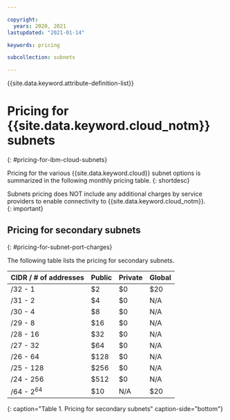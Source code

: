 ```yaml
---

copyright:
  years: 2020, 2021
lastupdated: "2021-01-14"

keywords: pricing

subcollection: subnets

---
```


{{site.data.keyword.attribute-definition-list}}

# Pricing for {{site.data.keyword.cloud_notm}} subnets
{: #pricing-for-ibm-cloud-subnets}

Pricing for the various {{site.data.keyword.cloud}} subnet options is summarized in the following monthly pricing table.
{: shortdesc}

Subnets pricing does NOT include any additional charges by service providers to enable connectivity to {{site.data.keyword.cloud_notm}}.  
{: important}

## Pricing for secondary subnets
{: #pricing-for-subnet-port-charges}

The following table lists the pricing for secondary subnets.

| CIDR / # of addresses | Public            | Private            | Global |
|-----------------------|-------------------|--------------------|--------|
| /32 - 1               | $2                | $0                 | $20    |
| /31 - 2               | $4                | $0                 | N/A    |
| /30 - 4               | $8                | $0                 | N/A    |
| /29 - 8               | $16               | $0                 | N/A    |
| /28 - 16              | $32               | $0                 | N/A    |
| /27 - 32              | $64               | $0                 | N/A    |
| /26 - 64              | $128              | $0                 | N/A    |
| /25 - 128             | $256              | $0                 | N/A    |
| /24 - 256             | $512              | $0                 | N/A    |
| /64 - 2<sup>64</sup>  | $10               | N/A                | $20    |
{: caption="Table 1. Pricing for secondary subnets" caption-side="bottom"}
